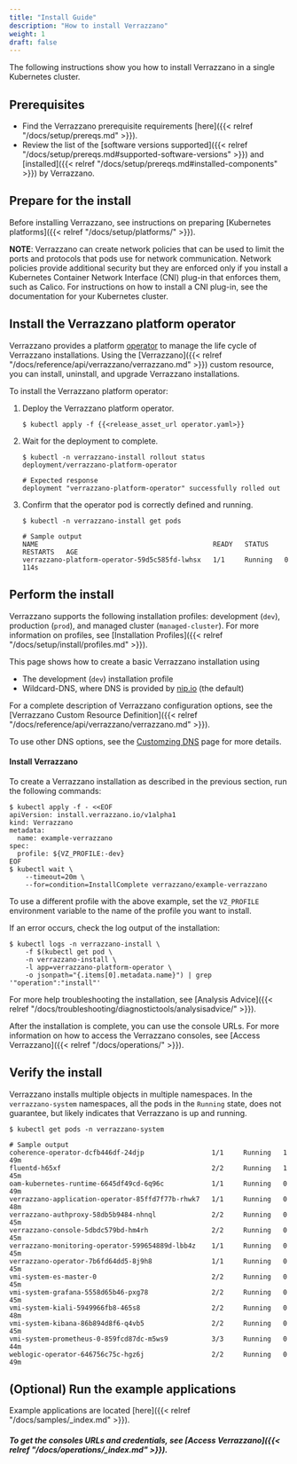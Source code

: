 ```yaml
---
title: "Install Guide"
description: "How to install Verrazzano"
weight: 1
draft: false
---
```


The following instructions show you how to install Verrazzano in a
single Kubernetes cluster.

## Prerequisites

- Find the Verrazzano prerequisite requirements [here]({{< relref "/docs/setup/prereqs.md" >}}).
- Review the list of the [software versions supported]({{< relref "/docs/setup/prereqs.md#supported-software-versions" >}}) and [installed]({{< relref "/docs/setup/prereqs.md#installed-components" >}}) by Verrazzano.


## Prepare for the install

Before installing Verrazzano, see instructions on preparing [Kubernetes platforms]({{< relref "/docs/setup/platforms/" >}}).

**NOTE**: Verrazzano can create network policies that can be used to limit the ports and protocols that pods use for network communication. Network policies provide additional security but they are enforced only if you install a Kubernetes Container Network Interface (CNI) plug-in that enforces them, such as Calico. For instructions on how to install a CNI plug-in, see the documentation for your Kubernetes cluster.

## Install the Verrazzano platform operator

Verrazzano provides a platform [operator](https://kubernetes.io/docs/concepts/extend-kubernetes/operator/)
to manage the life cycle of Verrazzano installations.  Using the [Verrazzano]({{< relref "/docs/reference/api/verrazzano/verrazzano.md" >}})
custom resource, you can install, uninstall, and upgrade Verrazzano installations.

To install the Verrazzano platform operator:

1. Deploy the Verrazzano platform operator.

    ```
    $ kubectl apply -f {{<release_asset_url operator.yaml>}}
    ```

1. Wait for the deployment to complete.

    ```
    $ kubectl -n verrazzano-install rollout status deployment/verrazzano-platform-operator

    # Expected response
    deployment "verrazzano-platform-operator" successfully rolled out
    ```

1. Confirm that the operator pod is correctly defined and running.

    ```
    $ kubectl -n verrazzano-install get pods

    # Sample output
    NAME                                            READY   STATUS    RESTARTS   AGE
    verrazzano-platform-operator-59d5c585fd-lwhsx   1/1     Running   0          114s
    ```

## Perform the install

Verrazzano supports the following installation profiles:  development (`dev`), production (`prod`), and
managed cluster (`managed-cluster`).  For more information on profiles, see
[Installation Profiles]({{< relref "/docs/setup/install/profiles.md"  >}}).

This page shows how to create a basic Verrazzano installation using

* The development (`dev`) installation profile
* Wildcard-DNS, where DNS is provided by [nip.io](https://nip.io) (the default)

For a complete description of Verrazzano configuration options, see the
[Verrazzano Custom Resource Definition]({{< relref "/docs/reference/api/verrazzano/verrazzano.md" >}}).

To use other DNS options, see the [Customzing DNS](/docs/setup/install/customizing/dns/) page for more details.

#### Install Verrazzano

To create a Verrazzano installation as described in the previous section, run the following commands:

```
$ kubectl apply -f - <<EOF
apiVersion: install.verrazzano.io/v1alpha1
kind: Verrazzano
metadata:
  name: example-verrazzano
spec:
  profile: ${VZ_PROFILE:-dev}
EOF
$ kubectl wait \
    --timeout=20m \
    --for=condition=InstallComplete verrazzano/example-verrazzano
```

To use a different profile with the above example, set the `VZ_PROFILE` environment variable to the name of the profile
you want to install.

If an error occurs, check the log output of the installation:
```
$ kubectl logs -n verrazzano-install \
    -f $(kubectl get pod \
    -n verrazzano-install \
    -l app=verrazzano-platform-operator \
    -o jsonpath="{.items[0].metadata.name}") | grep '"operation":"install"'
```

For more help troubleshooting the installation, see [Analysis Advice]({{< relref "/docs/troubleshooting/diagnostictools/analysisadvice/" >}}).

After the installation is complete, you can use the console URLs.
For more information on how to access the Verrazzano consoles, see [Access Verrazzano]({{< relref "/docs/operations/" >}}).
## Verify the install

Verrazzano installs multiple objects in multiple namespaces. In the `verrazzano-system` namespaces, all the pods in the `Running` state, does not guarantee, but likely indicates that Verrazzano is up and running.
```
$ kubectl get pods -n verrazzano-system

# Sample output
coherence-operator-dcfb446df-24djp                 1/1     Running   1          49m
fluentd-h65xf                                      2/2     Running   1          45m
oam-kubernetes-runtime-6645df49cd-6q96c            1/1     Running   0          49m
verrazzano-application-operator-85ffd7f77b-rhwk7   1/1     Running   0          48m
verrazzano-authproxy-58db5b9484-nhnql              2/2     Running   0          45m
verrazzano-console-5dbdc579bd-hm4rh                2/2     Running   0          45m
verrazzano-monitoring-operator-599654889d-lbb4z    1/1     Running   0          45m
verrazzano-operator-7b6fd64dd5-8j9h8               1/1     Running   0          45m
vmi-system-es-master-0                             2/2     Running   0          45m
vmi-system-grafana-5558d65b46-pxg78                2/2     Running   0          45m
vmi-system-kiali-5949966fb8-465s8                  2/2     Running   0          48m
vmi-system-kibana-86b894d8f6-q4vb5                 2/2     Running   0          45m
vmi-system-prometheus-0-859fcd87dc-m5ws9           3/3     Running   0          44m
weblogic-operator-646756c75c-hgz6j                 2/2     Running   0          49m
```

## (Optional) Run the example applications
Example applications are located [here]({{< relref "/docs/samples/_index.md" >}}).

##### To get the consoles URLs and credentials, see [Access Verrazzano]({{< relref "/docs/operations/_index.md" >}}).
